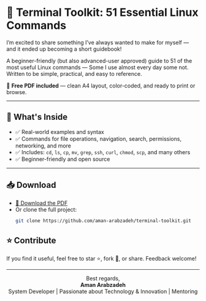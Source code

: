 
# 🧰 Terminal Toolkit: 51 Essential Linux Commands
I’m excited to share something I’ve always wanted to make for myself — and it ended up becoming a short guidebook!

A beginner-friendly (but also advanced-user approved) guide to 51 of the most useful Linux commands — Some I use almost every day some not.
Written to be simple, practical, and easy to reference.

📄 **Free PDF included** — clean A4 layout, color-coded, and ready to print or browse.

---

## 📘 What's Inside

- ✅ Real-world examples and syntax
- ✅ Commands for file operations, navigation, search, permissions, networking, and more
- ✅ Includes: `cd`, `ls`, `cp`, `mv`, `grep`, `ssh`, `curl`, `chmod`, `scp`, and many others
- ✅ Beginner-friendly and open source

---

## 📥 Download

- [📂 Download the PDF](./main.pdf)
- Or clone the full project:  
  ```bash
  git clone https://github.com/aman-arabzadeh/terminal-toolkit.git

## ⭐ Contribute
If you find it useful, feel free to star ⭐, fork 🔁, or share. Feedback welcome!


---


<div align="center">

Best regards,  
**Aman Arabzadeh**  
System Developer | Passionate about Technology & Innovation | Mentoring

</div>



